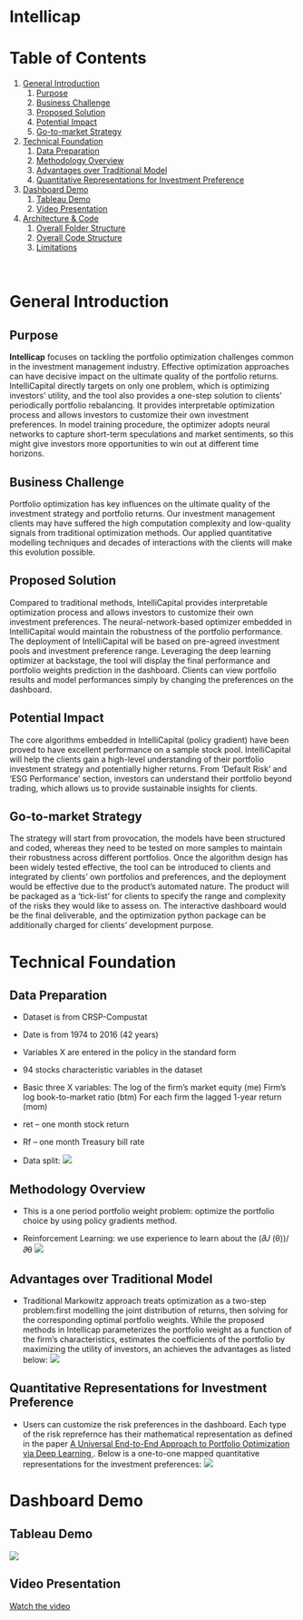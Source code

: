 # Intellicap 

# Table of Contents
1. [General Introduction](#introduction)
    1. [Purpose](#11)
    2. [Business Challenge](#12)
    3. [Proposed Solution](#13)
    4. [Potential Impact](#14)
    5. [Go-to-market Strategy](#15)
2. [Technical Foundation](#techfound)
   1. [Data Preparation](#21)
   2. [Methodology Overview](#22)
   3. [Advantages over Traditional Model](#23)
   4. [Quantitative Representations for Investment Preference](#24)
3. [Dashboard Demo](#demo)
    1. [Tableau Demo](#31)
    2. [Video Presentation](#32)
4. [Architecture & Code](#code)
   1. [Overall Folder Structure](#41)
   2. [Overall Code Structure](#42)
   3. [Limitations](#43)


<br/>

# General Introduction <a id="introduction"></a>
## Purpose <a id="11"></a>
**Intellicap** focuses on tackling the portfolio optimization challenges common in the investment management industry. Effective optimization approaches can have decisive impact on the ultimate quality of the portfolio returns. IntelliCapital directly targets on only one problem, which is optimizing investors’ utility, and the tool also provides a one-step solution to clients’ periodically portfolio rebalancing. It provides interpretable optimization process and allows investors to customize their own investment preferences. In model training procedure, the optimizer adopts neural networks to capture short-term speculations and market sentiments, so this might give investors more opportunities to win out at different time horizons.

## Business Challenge <a id="12"></a>
Portfolio optimization has key influences on the ultimate quality of the investment strategy and portfolio returns. Our investment management clients may have suffered the high computation complexity and low-quality signals from traditional optimization methods. Our applied quantitative modelling techniques and decades of interactions with the clients will make this evolution possible.

## Proposed Solution <a id="13"></a>
Compared to traditional methods, IntelliCapital provides interpretable optimization process and allows investors to customize their own investment preferences. The neural-network-based optimizer embedded in IntelliCapital would maintain the robustness of the portfolio performance.
The deployment of IntelliCapital will be based on pre-agreed investment pools and investment preference range. Leveraging the deep learning optimizer at backstage, the tool will display the final performance and portfolio weights prediction in the dashboard. Clients can view portfolio results and model performances simply by changing the preferences on the dashboard.


## Potential Impact <a id="14"></a>
The core algorithms embedded in IntelliCapital (policy gradient) have been proved to have excellent performance on a sample stock pool. IntelliCapital will help the clients gain a high-level understanding of their portfolio investment strategy and potentially higher returns. From ‘Default Risk’ and ‘ESG Performance’ section, investors can understand their portfolio beyond trading, which allows us to provide sustainable insights for clients. 

## Go-to-market Strategy <a id="15"></a>
The strategy will start from provocation, the models have been structured and coded, whereas they need to be tested on more samples to maintain their robustness across different portfolios. Once the algorithm design has been widely tested effective, the tool can be introduced to clients and integrated by clients’ own portfolios and preferences, and the deployment would be effective due to the product’s automated nature. The product will be packaged as a ‘tick-list’ for clients to specify the range and complexity of the risks they would like to assess on. The interactive dashboard would be the final deliverable, and the optimization python package can be additionally charged for clients’ development purpose. 



# Technical Foundation <a id="techfound"></a>

## Data Preparation <a id="21"></a>

- Dataset is from CRSP-Compustat

- Date is from 1974 to 2016 (42 years)

- Variables X are entered in the policy in the standard form

- 94 stocks characteristic variables in the dataset

- Basic three X variables:
    The log of the firm’s market equity (me)
    Firm’s log book-to-market ratio (btm)
    For each firm the lagged 1-year return (mom)

- ret – one month stock return

- Rf – one month Treasury bill rate

- Data split: 
![](resource/readme_pics/split.png)



## Methodology Overview <a id="22"></a>

- This is a one period portfolio weight problem: optimize the portfolio choice by using policy gradients method.


- Reinforcement Learning: we use experience to learn about the (𝜕𝐽 (θ))/𝜕θ
![](resource/readme_pics/methodology.png)


## Advantages over Traditional Model <a id="23"></a>

- Traditional Markowitz approach treats optimization as a two-step problem:first modelling the joint distribution of returns, then solving for the corresponding optimal portfolio weights. While the proposed methods in Intellicap parameterizes the portfolio weight as a function of the firm’s characteristics, estimates the coefficients of the portfolio by maximizing the utility of investors, an achieves the advantages as listed below: 
![](resource/readme_pics/advan.png) 

## Quantitative Representations for Investment Preference <a id="24"></a>

- Users can customize the risk preferences in the dashboard. Each type of the risk reprefernce has their mathematical representation as defined in the paper [A Universal End-to-End Approach to Portfolio Optimization via Deep Learning
](https://arxiv.org/abs/2111.09170). Below is a one-to-one mapped quantitative representations for the investment preferences:
![](resource/readme_pics/risk_preferences.png)



# Dashboard Demo <a id="demo"></a>
## Tableau Demo <a id="31"></a>

![](resource/readme_pics/demo.png) 


## Video Presentation <a id="32"></a>

[Watch the video](https://www.youtube.com/watch?v=hngbtYXGcd8)

